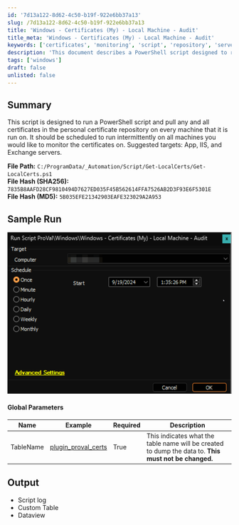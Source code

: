 ```yaml
---
id: '7d13a122-8d62-4c50-b19f-922e6bb37a13'
slug: /7d13a122-8d62-4c50-b19f-922e6bb37a13
title: 'Windows - Certificates (My) - Local Machine - Audit'
title_meta: 'Windows - Certificates (My) - Local Machine - Audit'
keywords: ['certificates', 'monitoring', 'script', 'repository', 'servers']
description: 'This document describes a PowerShell script designed to retrieve all certificates from the personal certificate repository on specified machines. It is recommended for use on App, IIS, and Exchange servers and should be scheduled for regular execution to monitor certificate status effectively.'
tags: ['windows']
draft: false
unlisted: false
---
```


## Summary

This script is designed to run a PowerShell script and pull any and all certificates in the personal certificate repository on every machine that it is run on. It should be scheduled to run intermittently on all machines you would like to monitor the certificates on. Suggested targets: App, IIS, and Exchange servers.

**File Path:** `C:/ProgramData/_Automation/Script/Get-LocalCerts/Get-LocalCerts.ps1`  
**File Hash (SHA256):** `7835B8AAFD28CF9810494D7627ED035F45B562614FFA7526AB2D3F93E6F5301E`  
**File Hash (MD5):** `5B035EFE21342903EAFE323029A2A953`

## Sample Run

![Sample Run](../../../static/img/Windows---Certificates-(My)---Local-Machine---Audit/image_1.png)

#### Global Parameters

| Name      | Example                                                           | Required | Description                                                                                           |
| --------- | ----------------------------------------------------------------- | -------- | ----------------------------------------------------------------------------------------------------- |
| TableName | [plugin_proval_certs](/docs/44048760-bd04-451d-82ea-b6eee6a03552) | True     | This indicates what the table name will be created to dump the data to. **This must not be changed.** |

## Output

- Script log
- Custom Table
- Dataview


